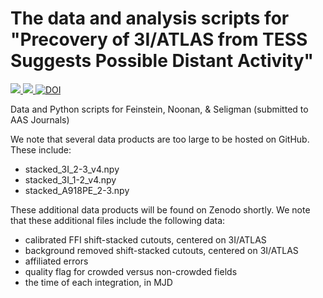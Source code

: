 # The data and analysis scripts for "Precovery of 3I/ATLAS from TESS Suggests Possible Distant Activity"

<a href="https://adina.feinste.in/files/2507.21967v1.pdf"><img src="https://img.shields.io/badge/current_manuscript-2a9d8f.svg?style=flat"/>
<a href="https://adina.feinste.in/files/atlas_tess.pdf"><img src="https://img.shields.io/badge/revised_manuscript-e76f51.svg?style=flat"/>
<a href="https://adina.feinste.in/files/2507.21967v1.pdf"><img src="https://zenodo.org/badge/DOI/12.3456/zenodo.2597620.svg?colorB=3C0650" alt="DOI"></a>


Data and Python scripts for Feinstein, Noonan, & Seligman (submitted to AAS Journals)

We note that several data products are too large to be hosted on GitHub. These include:
- stacked_3I_2-3_v4.npy
- stacked_3I_1-2_v4.npy
- stacked_A918PE_2-3.npy

These additional data products will be found on Zenodo shortly. We note that these additional files include the following data:

- calibrated FFI shift-stacked cutouts, centered on 3I/ATLAS
- background removed shift-stacked cutouts, centered on 3I/ATLAS
- affiliated errors
- quality flag for crowded versus non-crowded fields
- the time of each integration, in MJD
